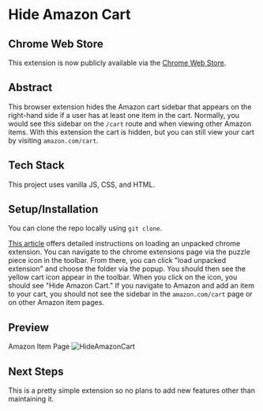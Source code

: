 # Hide Amazon Cart

## Chrome Web Store
This extension is now publicly available via the [Chrome Web Store](https://chrome.google.com/webstore/detail/hide-amazon-cart/ajpehjilbkljgjkdjlooccaopmfgcpeb). 

## Abstract
This browser extension hides the Amazon cart sidebar that appears on the right-hand side if a user has at least one item in the cart. Normally, you would see this sidebar on the `/cart` route and when viewing other Amazon items. With this extension the cart is hidden, but you can still view your cart by visiting `amazon.com/cart`. 

## Tech Stack
This project uses vanilla JS, CSS, and HTML. 

## Setup/Installation
You can clone the repo locally using `git clone`. 

[This article](https://developer.chrome.com/docs/extensions/mv3/getstarted/development-basics/#load-unpacked) offers detailed instructions on loading an unpacked chrome extension. You can navigate to the chrome extensions page via the puzzle piece icon in the toolbar. From there, you can click "load unpacked extension" and choose the folder via the popup. You should then see the yellow cart icon appear in the toolbar. 
When you click on the icon, you should see "Hide Amazon Cart." If you navigate to Amazon and add an item to your cart, you should not see the sidebar in the `amazon.com/cart` page or on other Amazon item pages. 

## Preview
Amazon Item Page
![HideAmazonCart](https://github.com/garnetred/hide-amazon-cart/assets/59572865/343eacea-cc89-448d-ac4c-a85f54c19f9b)

## Next Steps
This is a pretty simple extension so no plans to add new features other than maintaining it. 
